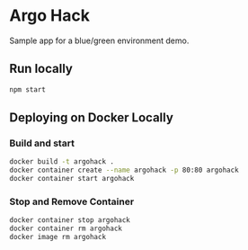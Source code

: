 # Argo Hack

Sample app for a blue/green environment demo.

## Run locally

```bash
npm start
```

## Deploying on Docker Locally

### Build and start

``` bash
docker build -t argohack .
docker container create --name argohack -p 80:80 argohack
docker container start argohack
```

### Stop and Remove Container

```bash
docker container stop argohack
docker container rm argohack
docker image rm argohack
```
